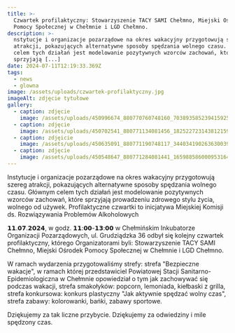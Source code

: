 ```yaml
---
title: >-
  Czwartek profilaktyczny: Stowarzyszenie TACY SAMI Chełmno, Miejski Ośrodek
  Pomocy Społecznej w Chełmnie i LGD Chełmno. 
description: >-
  nstytucje i organizacje pozarządowe na okres wakacyjny przygotowują szereg
  atrakcji, pokazujących alternatywne sposoby spędzania wolnego czasu. Głównym
  celem tych działań jest modelowanie pozytywnych wzorców zachowań, które
  sprzyjają [...]
date: 2024-07-11T12:19:33.369Z
tags:
  - news
  - glowna
image: /assets/uploads/czwartek-profilaktyczny.jpg
imageAlt: zdjęcie tytułowe
gallery:
  - caption: zdjęcie
    image: /assets/uploads/450996674_880770760748160_7038935852394159259_n.jpg
  - caption: zdjęcie
    image: /assets/uploads/450702541_880771134081456_1825227231438121593_n.jpg
  - caption: zdjęicie
    image: /assets/uploads/450635091_880771190748117_3440341902636300396_n.jpg
  - caption: zdjęcie
    image: /assets/uploads/450548647_880771284081441_1659885860009531644_n.jpg
---
```

Instytucje i organizacje pozarządowe na okres wakacyjny przygotowują szereg atrakcji, pokazujących alternatywne sposoby spędzania wolnego czasu. Głównym celem tych działań jest modelowanie pozytywnych wzorców zachowań, które sprzyjają prowadzeniu zdrowego stylu życia, wolnego od używek. Profilaktyczne czwartki to inicjatywa Miejskiej Komisji ds. Rozwiązywania Problemów Alkoholowych

𝟭𝟭.𝟬𝟳.𝟮𝟬𝟮𝟰, w godz. 𝟭𝟭:𝟬𝟬-𝟭𝟯:𝟬𝟬 w Chełmińskim Inkubatorze Organizacji Pozarządowych, ul. Grudziądzka 36 odbył się kolejny czwartek profilaktyczny, którego Organizatorami byli: Stowarzyszenie TACY SAMI Chełmno, Miejski Ośrodek Pomocy Społecznej w Chełmnie i LGD Chełmno. 

W ramach wydarzenia przygotowaliśmy strefy: strefa "Bezpieczne wakacje", w ramach której przedstawiciel Powiatowej Stacji Sanitarno-Epidemiologiczna w Chełmnie opowiedział o tym jak zachowywać się podczas wakacji, strefa smakołyków: popcorn, lemoniada, kiełbaski z grilla, strefa konkursowa: konkurs plastyczny "Jak aktywnie spędzać wolny czas", strefa zabawy: kolorowanki, bańki, zabawy sportowe. 

Dziękujemy za tak liczne przybycie. Dziękujemy za odwiedziny i mile spędzony czas.
